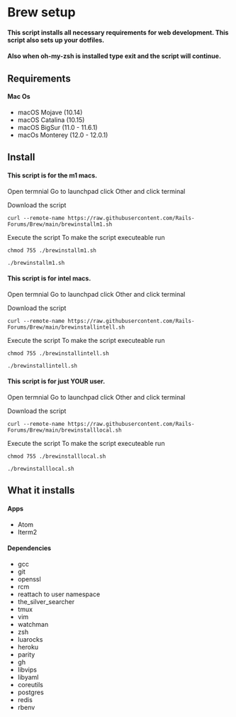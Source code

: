 # Brew setup
#### This script installs all necessary requirements for web development. This script also sets up your dotfiles.
#### Also when oh-my-zsh is installed type exit and the script will continue.

## Requirements
#### Mac Os
* macOS Mojave (10.14)
* macOS Catalina (10.15)
* macOS BigSur (11.0 - 11.6.1)
* macOs Monterey (12.0 - 12.0.1)

## Install
#### This script is for the m1 macs.
Open termnial
Go to launchpad click Other and click terminal

Download the script
```
curl --remote-name https://raw.githubusercontent.com/Rails-Forums/Brew/main/brewinstallm1.sh
```
Execute the script
To make the script executeable run
```
chmod 755 ./brewinstallm1.sh
```
```
./brewinstallm1.sh
```
#### This script is for intel macs.
Open termnial
Go to launchpad click Other and click terminal

Download the script
```
curl --remote-name https://raw.githubusercontent.com/Rails-Forums/Brew/main/brewinstallintell.sh
```
Execute the script
To make the script executeable run
```
chmod 755 ./brewinstallintell.sh
```
```
./brewinstallintell.sh
```

#### This script is for just YOUR user.
Open termnial
Go to launchpad click Other and click terminal

Download the script
```
curl --remote-name https://raw.githubusercontent.com/Rails-Forums/Brew/main/brewinstalllocal.sh
```
Execute the script
To make the script executeable run
```
chmod 755 ./brewinstalllocal.sh
```
```
./brewinstalllocal.sh
```

## What it installs
#### Apps
* Atom
* Iterm2
#### Dependencies
* gcc
* git
* openssl
* rcm
* reattach to user namespace
* the_silver_searcher
* tmux
* vim
* watchman
* zsh
* luarocks
* heroku
* parity
* gh
* libvips
* libyaml
* coreutils
* postgres
* redis
* rbenv
